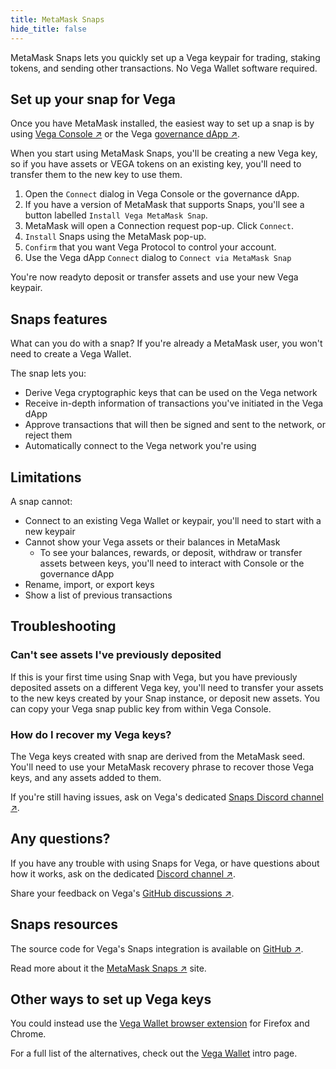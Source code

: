 ```yaml
---
title: MetaMask Snaps
hide_title: false
---
```


MetaMask Snaps lets you quickly set up a Vega keypair for trading, staking tokens, and sending other transactions. No Vega Wallet software required.

## Set up your snap for Vega
Once you have MetaMask installed, the easiest way to set up a snap is by using [Vega Console ↗](https://console.vega.xyz) or the Vega [governance dApp ↗](https://governance.vega.xyz).

When you start using MetaMask Snaps, you'll be creating a new Vega key, so if you have assets or VEGA tokens on an existing key, you'll need to transfer them to the new key to use them.

1. Open the `Connect` dialog in Vega Console or the governance dApp. 
2. If you have a version of MetaMask that supports Snaps, you'll see a button labelled `Install Vega MetaMask Snap`.
3. MetaMask will open a Connection request pop-up. Click `Connect`.
4. `Install` Snaps using the MetaMask pop-up.
5. `Confirm` that you want Vega Protocol to control your account.
6. Use the Vega dApp `Connect` dialog to `Connect via MetaMask Snap`

You're now readyto deposit or transfer assets and use your new Vega keypair.

## Snaps features
What can you do with a snap? If you're already a MetaMask user, you won't need to create a Vega Wallet.

The snap lets you:
- Derive Vega cryptographic keys that can be used on the Vega network
- Receive in-depth information of transactions you've initiated in the Vega dApp 
- Approve transactions that will then be signed and sent to the network, or reject them
- Automatically connect to the Vega network you're using

## Limitations
A snap cannot:
- Connect to an existing Vega Wallet or keypair, you'll need to start with a new keypair
- Cannot show your Vega assets or their balances in MetaMask
  - To see your balances, rewards, or deposit, withdraw or transfer assets between keys, you'll need to interact with Console or the governance dApp
- Rename, import, or export keys
- Show a list of previous transactions

## Troubleshooting

### Can't see assets I've previously deposited
If this is your first time using Snap with Vega, but you have previously deposited assets on a different Vega key, you'll need to transfer your assets to the new keys created by your Snap instance, or deposit new assets. You can copy your Vega snap public key from within Vega Console.

### How do I recover my Vega keys?
The Vega keys created with snap are derived from the MetaMask seed. You'll need to use your MetaMask recovery phrase to recover those Vega keys, and any assets added to them.

If you're still having issues, ask on Vega's dedicated [Snaps Discord channel ↗](https://discord.com/channels/720571334798737489/1111311863213473843/1111313848788602981).

## Any questions?
If you have any trouble with using Snaps for Vega, or have questions about how it works, ask on the dedicated [Discord channel ↗](https://discord.com/channels/720571334798737489/1111311863213473843/1111313848788602981).

Share your feedback on Vega's [GitHub discussions ↗](https://github.com/vegaprotocol/feedback/discussions).

## Snaps resources
The source code for Vega's Snaps integration is available on [GitHub ↗](https://github.com/vegaprotocol/vega-snap).

Read more about it the [MetaMask Snaps ↗](https://metamask.io/snaps/) site.

## Other ways to set up Vega keys
You could instead use the [Vega Wallet browser extension](./index.md#vega-wallet-browser-extension) for Firefox and Chrome. 

For a full list of the alternatives, check out the [Vega Wallet](./vega-wallet/index.md) intro page.